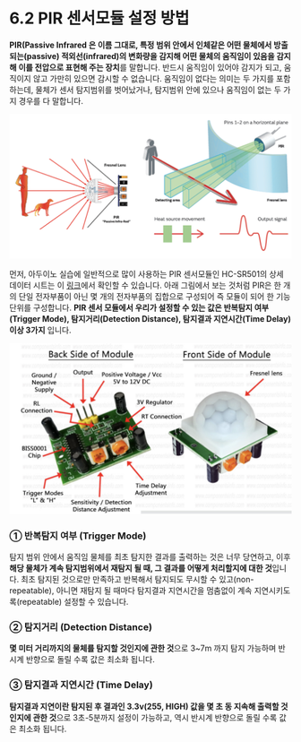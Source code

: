 # 6.2 PIR 센서모듈 설정 방법

**PIR\(Passive Infrared 은 이름 그대로, 특정 범위 안에서 인체같은 어떤 물체에서 방출되는\(passive\) 적외선\(infrared\)의 변화량을 감지해 어떤 물체의 움직임이 있음을 감지해 이를 전압으로 표현해 주는 장치**를 말합니다. 반드시 움직임이 있어야 감지가 되고, 움직이지 않고 가만히 있으면 감시할 수 없습니다. 움직임이 없다는 의미는 두 가지를 포함하는데, 물체가 센서 탐지범위를 벗어났거나, 탐지범위 안에 있으나 움직임이 없는 두 가지 경우를 다 말합니다.

![](../.gitbook/assets/image%20%2824%29.png)

먼저, 아두이노 실습에 일반적으로 많이 사용하는 PIR 센서모듈인 HC-SR501의 상세 데이터 시트는 이 [링크](https://www.alldatasheet.com/datasheet-pdf/pdf/1131987/ETC2/HC-SR501.html)에서 확인할 수 있습니다. 아래 그림에서 보는 것처럼 PIR은 한 개의 단일 전자부품이 아닌 몇 개의 전자부품의 집합으로 구성되어 즉 모듈이 되어 한 기능단위를 구성합니다. **PIR 센서 모듈에서 우리가 설정할 수 있는 값은 반복탐지 여부\(Trigger Mode\), 탐지거리\(Detection Distance\), 탐지결과 지연시간\(Time Delay\) 이상 3가지** 입니다. 

![](../.gitbook/assets/image%20%2837%29.png)

### ① 반복탐지 여부 \(Trigger Mode\)

탐지 범위 안에서 움직임 물체를 최초 탐지한 결과를 출력하는 것은 너무 당연하고, 이후 **해당 물체가 계속 탐지범위에서 재탐지 될 때, 그 결과를 어떻게 처리할지에 대한 것**입니다. 최초 탐지된 것으로만 만족하고 반복해서 탐지되도 무시할 수 있고\(non-repeatable\), 아니면 재탐지 될 때마다 탐지결과 지연시간을 멈춤없이 계속 지연시키도록\(repeatable\) 설정할 수 있습니다.

### ② 탐지거리 \(Detection Distance\)

**몇 미터 거리까지의 물체를 탐지할 것인지에 관한 것**으로 3~7m 까지 탐지 가능하며 반시계 반향으로 돌릴 수록 값은 최소화 됩니다.

### ③ 탐지결과 지연시간 \(Time Delay\)

**탐지결과 지연이란 탐지된 후 결과인 3.3v\(255, HIGH\) 값을 몇 초 동 지속해 출력할 것인지에 관한 것**으로 3초-5분까지 설정이 가능하고, 역시 반시계 반향으로 돌릴 수록 값은 최소화 됩니다.



